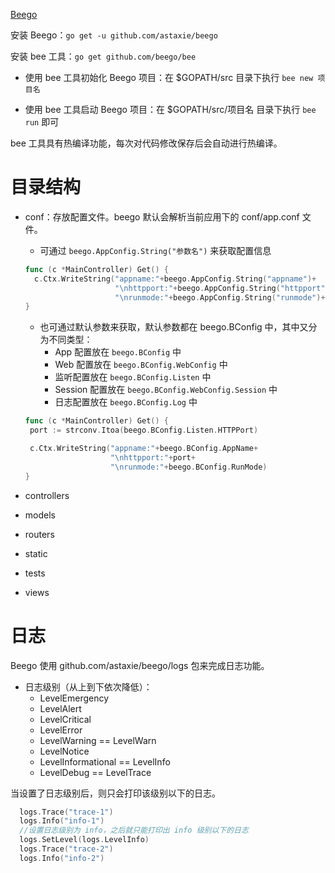 [Beego](https://beego.me/)

安装 Beego：`go get -u github.com/astaxie/beego`

安装 bee 工具：`go get github.com/beego/bee`

- 使用 bee 工具初始化 Beego 项目：在 $GOPATH/src 目录下执行 `bee new 项目名`

- 使用 bee 工具启动 Beego 项目：在 $GOPATH/src/项目名 目录下执行 `bee run` 即可

bee 工具具有热编译功能，每次对代码修改保存后会自动进行热编译。



# 目录结构

- conf：存放配置文件。beego 默认会解析当前应用下的 conf/app.conf 文件。
    - 可通过 `beego.AppConfig.String("参数名")` 来获取配置信息
    ```go
    func (c *MainController) Get() {
      c.Ctx.WriteString("appname:"+beego.AppConfig.String("appname")+
                        "\nhttpport:"+beego.AppConfig.String("httpport")+
                        "\nrunmode:"+beego.AppConfig.String("runmode")+"\n\n")
   }
   ```
    - 也可通过默认参数来获取，默认参数都在 beego.BConfig 中，其中又分为不同类型：
        - App 配置放在 `beego.BConfig` 中
        - Web 配置放在 `beego.BConfig.WebConfig` 中
        - 监听配置放在 `beego.BConfig.Listen` 中
        - Session 配置放在 `beego.BConfig.WebConfig.Session` 中
        - 日志配置放在 `beego.BConfig.Log` 中
    ```go
   func (c *MainController) Get() {
     port := strconv.Itoa(beego.BConfig.Listen.HTTPPort)
   
     c.Ctx.WriteString("appname:"+beego.BConfig.AppName+
                       "\nhttpport:"+port+
                       "\nrunmode:"+beego.BConfig.RunMode)
   }
    ```

- controllers

- models

- routers

- static

- tests

- views



# 日志

Beego 使用 github.com/astaxie/beego/logs 包来完成日志功能。

- 日志级别（从上到下依次降低）：
    - LevelEmergency
   - LevelAlert
   - LevelCritical
   - LevelError
   - LevelWarning  ==  LevelWarn
   - LevelNotice
   - LevelInformational  ==  LevelInfo
   - LevelDebug  ==  LevelTrace

当设置了日志级别后，则只会打印该级别以下的日志。

```go
  logs.Trace("trace-1")
  logs.Info("info-1")
  //设置日志级别为 info，之后就只能打印出 info 级别以下的日志
  logs.SetLevel(logs.LevelInfo)
  logs.Trace("trace-2")
  logs.Info("info-2")
```